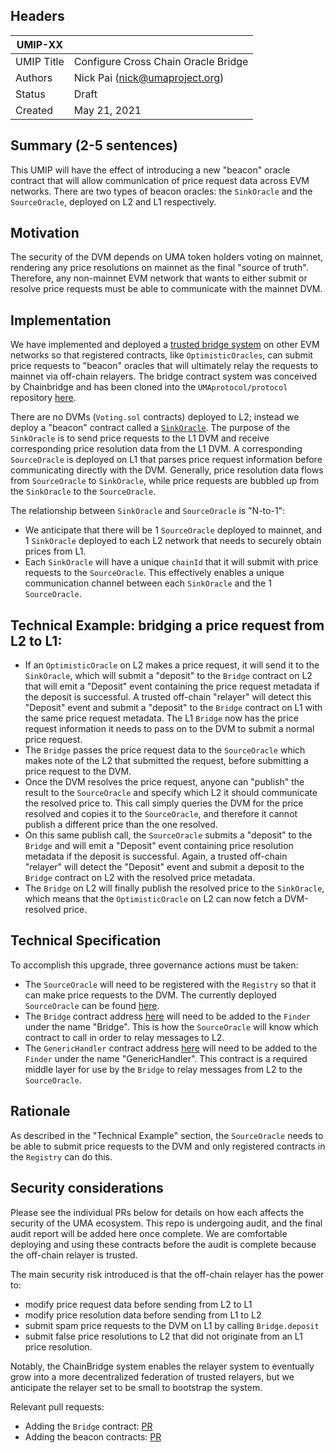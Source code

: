 ## Headers
| UMIP-XX     |                                                                                                                                          |
|------------|------------------------------------------------------------------------------------------------------------------------------------------|
| UMIP Title | Configure Cross Chain Oracle Bridge              |
| Authors    | Nick Pai (nick@umaproject.org) |
| Status     | Draft                                                                                                                                    |
| Created    | May 21, 2021                                                                                                                           |

## Summary (2-5 sentences)
This UMIP will have the effect of introducing a new "beacon" oracle contract that will allow communication of price request data across EVM networks. There are two types of beacon oracles: the `SinkOracle` and the `SourceOracle`, deployed on L2 and L1 respectively.

## Motivation
The security of the DVM depends on UMA token holders voting on mainnet, rendering any price resolutions on mainnet as the final "source of truth". Therefore, any non-mainnet EVM network that wants to either submit or resolve price requests must be able to communicate with the mainnet DVM. 

## Implementation
We have implemented and deployed a [trusted bridge system](https://chainbridge.chainsafe.io/) on other EVM networks so that registered contracts, like `OptimisticOracles`, can submit price requests to "beacon" oracles that will ultimately relay the requests to mainnet via off-chain relayers. The bridge contract system was conceived by Chainbridge and has been cloned into the `UMAprotocol/protocol` repository [here](https://github.com/UMAprotocol/protocol/tree/master/packages/core/contracts/chainbridge).

There are no DVMs (`Voting.sol` contracts) deployed to L2; instead we deploy a "beacon" contract called a [`SinkOracle`](https://github.com/UMAprotocol/protocol/blob/master/packages/core/contracts/chainbridge/SinkOracle.sol). The purpose of the `SinkOracle` is to send price requests to the L1 DVM and receive corresponding price resolution data from the L1 DVM. A corresponding `SourceOracle` is deployed on L1 that parses price request information before communicating directly with the DVM. Generally, price resolution data flows from `SourceOracle` to `SinkOracle`, while price requests are bubbled up from the `SinkOracle` to the `SourceOracle`.

The relationship between `SinkOracle` and `SourceOracle` is "N-to-1":
- We anticipate that there will be 1 `SourceOracle` deployed to mainnet, and 1 `SinkOracle` deployed to each L2 network that needs to securely obtain prices from L1.
- Each `SinkOracle` will have a unique `chainId` that it will submit with price requests to the `SourceOracle`. This effectively enables a unique communication channel between each `SinkOracle` and the 1 `SourceOracle`.

## Technical Example: bridging a price request from L2 to L1: 
- If an `OptimisticOracle` on L2 makes a price request, it will send it to the `SinkOracle`, which will submit a "deposit" to the `Bridge` contract on L2 that will emit a "Deposit" event containing the price request metadata if the deposit is successful. A trusted off-chain "relayer" will detect this "Deposit" event and submit a "deposit" to the `Bridge` contract on L1 with the same price request metadata. The L1 `Bridge` now has the price request information it needs to pass on to the DVM to submit a normal price request.
- The `Bridge` passes the price request data to the `SourceOracle` which makes note of the L2 that submitted the request, before submitting a price request to the DVM.
- Once the DVM resolves the price request, anyone can "publish" the result to the `SourceOracle` and specify which L2 it should communicate the resolved price to. This call simply queries the DVM for the price resolved and copies it to the `SourceOracle`, and therefore it cannot publish a different price than the one resolved.
- On this same publish call, the `SourceOracle` submits a "deposit" to the `Bridge` and will emit a "Deposit" event containing price resolution metadata if the deposit is successful. Again, a trusted off-chain "relayer" will detect the "Deposit" event and submit a deposit to the `Bridge` contract on L2 with the resolved price metadata.
- The `Bridge` on L2 will finally publish the resolved price to the `SinkOracle`, which means that the `OptimisticOracle` on L2 can now fetch a DVM-resolved price.

## Technical Specification
To accomplish this upgrade, three governance actions must be taken:
- The `SourceOracle` will need to be registered with the `Registry` so that it can make price requests to the DVM. The currently deployed `SourceOracle` can be found [here](https://etherscan.io/address/0x3811A29571c9912f15fEFF0747d2F34Aa48f6721).
- The `Bridge` contract address [here](https://etherscan.io/address/0xBA26bC014c4c889431826C123492861e886408b9) will need to be added to the `Finder` under the name "Bridge". This is how the `SourceOracle` will know which contract to call in order to relay messages to L2.
- The `GenericHandler` contract address [here](https://etherscan.io/address/0x60E6140330F8FE31e785190F39C1B5e5e833c2a9) will need to be added to the `Finder` under the name "GenericHandler". This contract is a required middle layer for use by the `Bridge` to relay messages from L2 to the `SourceOracle`.

## Rationale
As described in the "Technical Example" section, the `SourceOracle` needs to be able to submit price requests to the DVM and only registered contracts in the `Registry` can do this.

## Security considerations
Please see the individual PRs below for details on how each affects the security of the UMA ecosystem. This repo is undergoing audit, and the final audit report will be added here once complete. We are comfortable deploying and using these contracts before the audit is complete because the off-chain relayer is trusted.

The main security risk introduced is that the off-chain relayer has the power to:
- modify price request data before sending from L2 to L1
- modify price resolution data before sending from L1 to L2
- submit spam price requests to the DVM on L1 by calling `Bridge.deposit`
- submit false price resolutions to L2 that did not originate from an L1 price resolution.

Notably, the ChainBridge system enables the relayer system to eventually grow into a more decentralized federation of trusted relayers, but we anticipate the relayer set to be small to bootstrap the system.

Relevant pull requests:
- Adding the `Bridge` contract: [PR](https://github.com/UMAprotocol/protocol/pull/2894)
- Adding the beacon contracts: [PR](https://github.com/UMAprotocol/protocol/pull/2903)
